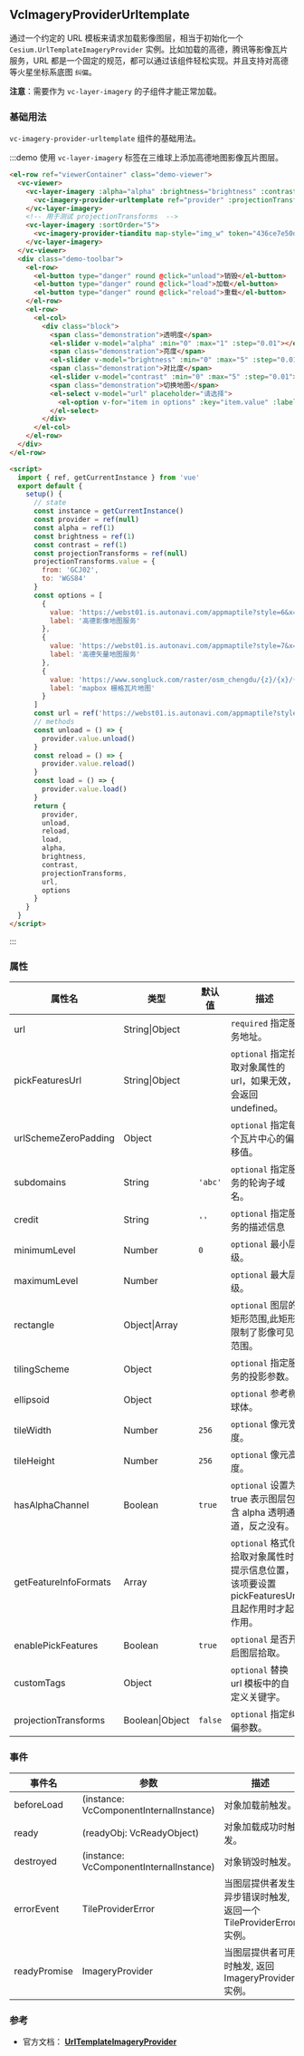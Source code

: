 ## VcImageryProviderUrltemplate

通过一个约定的 URL 模板来请求加载影像图层，相当于初始化一个 `Cesium.UrlTemplateImageryProvider` 实例。比如加载的高德，腾讯等影像瓦片服务，URL 都是一个固定的规范，都可以通过该组件轻松实现。并且支持对高德等火星坐标系底图 `纠偏`。

**注意**：需要作为 `vc-layer-imagery` 的子组件才能正常加载。

### 基础用法

`vc-imagery-provider-urltemplate` 组件的基础用法。

:::demo 使用 `vc-layer-imagery` 标签在三维球上添加高德地图影像瓦片图层。

```html
<el-row ref="viewerContainer" class="demo-viewer">
  <vc-viewer>
    <vc-layer-imagery :alpha="alpha" :brightness="brightness" :contrast="contrast" :sort-order="10">
      <vc-imagery-provider-urltemplate ref="provider" :projectionTransforms="projectionTransforms" :url="url"></vc-imagery-provider-urltemplate>
    </vc-layer-imagery>
    <!-- 用于测试 projectionTransforms  -->
    <vc-layer-imagery :sortOrder="5">
      <vc-imagery-provider-tianditu map-style="img_w" token="436ce7e50d27eede2f2929307e6b33c0"></vc-imagery-provider-tianditu>
    </vc-layer-imagery>
  </vc-viewer>
  <div class="demo-toolbar">
    <el-row>
      <el-button type="danger" round @click="unload">销毁</el-button>
      <el-button type="danger" round @click="load">加载</el-button>
      <el-button type="danger" round @click="reload">重载</el-button>
    </el-row>
    <el-row>
      <el-col>
        <div class="block">
          <span class="demonstration">透明度</span>
          <el-slider v-model="alpha" :min="0" :max="1" :step="0.01"></el-slider>
          <span class="demonstration">亮度</span>
          <el-slider v-model="brightness" :min="0" :max="5" :step="0.01"></el-slider>
          <span class="demonstration">对比度</span>
          <el-slider v-model="contrast" :min="0" :max="5" :step="0.01"></el-slider>
          <span class="demonstration">切换地图</span>
          <el-select v-model="url" placeholder="请选择">
            <el-option v-for="item in options" :key="item.value" :label="item.label" :value="item.value"> </el-option>
          </el-select>
        </div>
      </el-col>
    </el-row>
  </div>
</el-row>

<script>
  import { ref, getCurrentInstance } from 'vue'
  export default {
    setup() {
      // state
      const instance = getCurrentInstance()
      const provider = ref(null)
      const alpha = ref(1)
      const brightness = ref(1)
      const contrast = ref(1)
      const projectionTransforms = ref(null)
      projectionTransforms.value = {
        from: 'GCJ02',
        to: 'WGS84'
      }
      const options = [
        {
          value: 'https://webst01.is.autonavi.com/appmaptile?style=6&x={x}&y={y}&z={z}',
          label: '高德影像地图服务'
        },
        {
          value: 'https://webst01.is.autonavi.com/appmaptile?style=7&x={x}&y={y}&z={z}',
          label: '高德矢量地图服务'
        },
        {
          value: 'https://www.songluck.com/raster/osm_chengdu/{z}/{x}/{y}.png',
          label: 'mapbox 栅格瓦片地图'
        }
      ]
      const url = ref('https://webst01.is.autonavi.com/appmaptile?style=7&x={x}&y={y}&z={z}')
      // methods
      const unload = () => {
        provider.value.unload()
      }
      const reload = () => {
        provider.value.reload()
      }
      const load = () => {
        provider.value.load()
      }
      return {
        provider,
        unload,
        reload,
        load,
        alpha,
        brightness,
        contrast,
        projectionTransforms,
        url,
        options
      }
    }
  }
</script>
```

:::

### 属性

| 属性名                | 类型            | 默认值  | 描述                                                                                         |
| --------------------- | --------------- | ------- | -------------------------------------------------------------------------------------------- |
| url                   | String\|Object  |         | `required` 指定服务地址。                                                                    |
| pickFeaturesUrl       | String\|Object  |         | `optional` 指定拾取对象属性的 url，如果无效，会返回 undefined。                              |
| urlSchemeZeroPadding  | Object          |         | `optional` 指定每个瓦片中心的偏移值。                                                        |
| subdomains            | String          | `'abc'` | `optional` 指定服务的轮询子域名。                                                            |
| credit                | String          | `''`    | `optional` 指定服务的描述信息                                                                |
| minimumLevel          | Number          | `0`     | `optional` 最小层级。                                                                        |
| maximumLevel          | Number          |         | `optional` 最大层级。                                                                        |
| rectangle             | Object\|Array   |         | `optional` 图层的矩形范围,此矩形限制了影像可见范围。                                         |
| tilingScheme          | Object          |         | `optional` 指定服务的投影参数。                                                              |
| ellipsoid             | Object          |         | `optional` 参考椭球体。                                                                      |
| tileWidth             | Number          | `256`   | `optional` 像元宽度。                                                                        |
| tileHeight            | Number          | `256`   | `optional` 像元高度。                                                                        |
| hasAlphaChannel       | Boolean         | `true`  | `optional` 设置为 true 表示图层包含 alpha 透明通道，反之没有。                               |
| getFeatureInfoFormats | Array           |         | `optional` 格式化拾取对象属性时提示信息位置，该项要设置 pickFeaturesUrl 且起作用时才起作用。 |
| enablePickFeatures    | Boolean         | `true`  | `optional` 是否开启图层拾取。                                                                |
| customTags            | Object          |         | `optional` 替换 url 模板中的自定义关键字。                                                   |
| projectionTransforms  | Boolean\|Object | `false` | `optional` 指定纠偏参数。                                                                    |

### 事件

| 事件名       | 参数                                    | 描述                                                              |
| ------------ | --------------------------------------- | ----------------------------------------------------------------- |
| beforeLoad   | (instance: VcComponentInternalInstance) | 对象加载前触发。                                                  |
| ready        | (readyObj: VcReadyObject)               | 对象加载成功时触发。                                              |
| destroyed    | (instance: VcComponentInternalInstance) | 对象销毁时触发。                                                  |
| errorEvent   | TileProviderError                       | 当图层提供者发生异步错误时触发, 返回一个 TileProviderError 实例。 |
| readyPromise | ImageryProvider                         | 当图层提供者可用时触发, 返回 ImageryProvider 实例。               |

### 参考

- 官方文档： **[UrlTemplateImageryProvider](https://cesium.com/docs/cesiumjs-ref-doc/UrlTemplateImageryProvider.html)**
